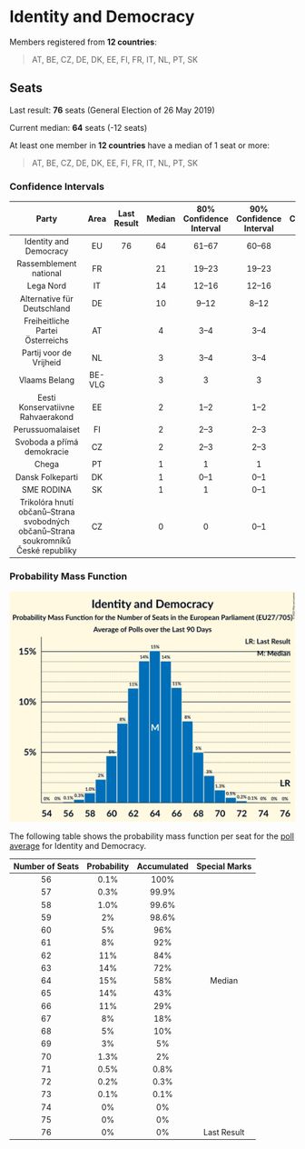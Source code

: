 # Identity and Democracy

Members registered from **12 countries**:

> AT, BE, CZ, DE, DK, EE, FI, FR, IT, NL, PT, SK

## Seats

Last result: **76** seats (General Election of 26 May 2019)

Current median: **64** seats (-12 seats)

At least one member in **12 countries** have a median of 1 seat or more:

> AT, BE, CZ, DE, DK, EE, FI, FR, IT, NL, PT, SK

### Confidence Intervals

| Party | Area | Last Result | Median | 80% Confidence Interval | 90% Confidence Interval | 95% Confidence Interval | 99% Confidence Interval |
|:-----:|:----:|:-----------:|:------:|:-----------------------:|:-----------------------:|:-----------------------:|:-----------------------:|
| Identity and Democracy | EU | 76 | 64 | 61–67 | 60–68 | 59–69 | 58–71 |
| Rassemblement national | FR | | 21 | 19–23 | 19–23 | 18–23 | 18–25 |
| Lega Nord | IT | | 14 | 12–16 | 12–16 | 12–17 | 11–18 |
| Alternative für Deutschland | DE | | 10 | 9–12 | 8–12 | 8–12 | 7–12 |
| Freiheitliche Partei Österreichs | AT | | 4 | 3–4 | 3–4 | 3–5 | 3–5 |
| Partij voor de Vrijheid | NL | | 3 | 3–4 | 3–4 | 3–4 | 2–4 |
| Vlaams Belang | BE-VLG | | 3 | 3 | 3 | 3 | 2–4 |
| Eesti Konservatiivne Rahvaerakond | EE | | 2 | 1–2 | 1–2 | 1–2 | 1–2 |
| Perussuomalaiset | FI | | 2 | 2–3 | 2–3 | 2–3 | 2–3 |
| Svoboda a přímá demokracie | CZ | | 2 | 2–3 | 2–3 | 1–3 | 1–3 |
| Chega | PT | | 1 | 1 | 1 | 1 | 0–2 |
| Dansk Folkeparti | DK | | 1 | 0–1 | 0–1 | 0–1 | 0–1 |
| SME RODINA | SK | | 1 | 1 | 0–1 | 0–1 | 0–1 |
| Trikolóra hnutí občanů–Strana svobodných občanů–Strana soukromníků České republiky | CZ | | 0 | 0 | 0–1 | 0–1 | 0–1 |

### Probability Mass Function

![Graph with seats probability mass function not yet produced](average-2022-04-30-seats-pmf-identityanddemocracy.png "Seats Probability Mass Function")

The following table shows the probability mass function per seat for the [poll average](average-2022-04-30.html) for Identity and Democracy.

| Number of Seats | Probability | Accumulated | Special Marks |
|:---------------:|:-----------:|:-----------:|:-------------:|
| 56 | 0.1% | 100% |  |
| 57 | 0.3% | 99.9% |  |
| 58 | 1.0% | 99.6% |  |
| 59 | 2% | 98.6% |  |
| 60 | 5% | 96% |  |
| 61 | 8% | 92% |  |
| 62 | 11% | 84% |  |
| 63 | 14% | 72% |  |
| 64 | 15% | 58% | Median |
| 65 | 14% | 43% |  |
| 66 | 11% | 29% |  |
| 67 | 8% | 18% |  |
| 68 | 5% | 10% |  |
| 69 | 3% | 5% |  |
| 70 | 1.3% | 2% |  |
| 71 | 0.5% | 0.8% |  |
| 72 | 0.2% | 0.3% |  |
| 73 | 0.1% | 0.1% |  |
| 74 | 0% | 0% |  |
| 75 | 0% | 0% |  |
| 76 | 0% | 0% | Last Result |


